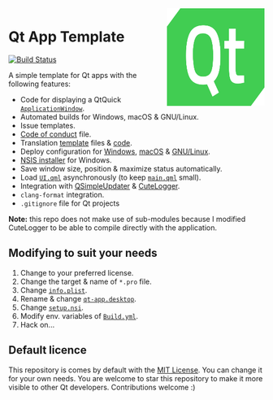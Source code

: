 <a href="#">
    <img width="192px" height="192px" src="doc/icon.svg" align="right" />
</a>

# Qt App Template

[![Build Status](https://github.com/alex-spataru/QtApp-Template/workflows/Build/badge.svg)](https://github.com/alex-spataru/QtApp-Template/actions)

A simple template for Qt apps with the following features:

- Code for displaying a QtQuick [`ApplicationWindow`](https://doc.qt.io/qt-5/qml-qtquick-controls2-applicationwindow.html).
- Automated builds for Windows, macOS & GNU/Linux.
- Issue templates.
- [Code of conduct](CODE_OF_CONDUCT.md) file.
- Translation [template](assets/translations) files & [code](src/Translator.h).
- Deploy configuration for [Windows](deploy/windows), [macOS](deploy/macOS) & [GNU/Linux](deploy/linux).
- [NSIS installer](deploy/windows/nsis/setup.nsi) for Windows.
- Save window size, position & maximize status automatically.
- Load [`UI.qml`](assets/qml/UI.qml) asynchronously (to keep [`main.qml`](assets/qml/main.qml) small).
- Integration with [QSimpleUpdater](https://github.com/alex-spataru/QSimpleUpdater) & [CuteLogger](https://github.com/dept2/CuteLogger).
- `clang-format` integration.
- `.gitignore` file for Qt projects

**Note:** this repo does not make use of sub-modules because I modified CuteLogger to be able to compile directly with the application.

## Modifying to suit your needs

1. Change to your preferred license.
2. Change the target & name of `*.pro` file.
3. Change [`info.plist`](deploy/macOS/info.plist).
4. Rename & change [`qt-app.desktop`](deploy/linux/qt-app.desktop).
5. Change [`setup.nsi`](deploy/windows/nsis/setup.nsi).
5. Modify env. variables of [`Build.yml`](.github/workflows/Build.yml).
6. Hack on...

## Default licence

This repository is comes by default with the [MIT License](LICENSE.md). You can change it for your own needs. You are welcome to star this repository to make it more visible to other Qt developers. Contributions welcome :)



